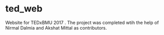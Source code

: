 # ted_web

Website for TEDxBMU 2017 . The project was completed wtih the help of Nirmal Dalmia and Akshat Mittal as contributors. 
